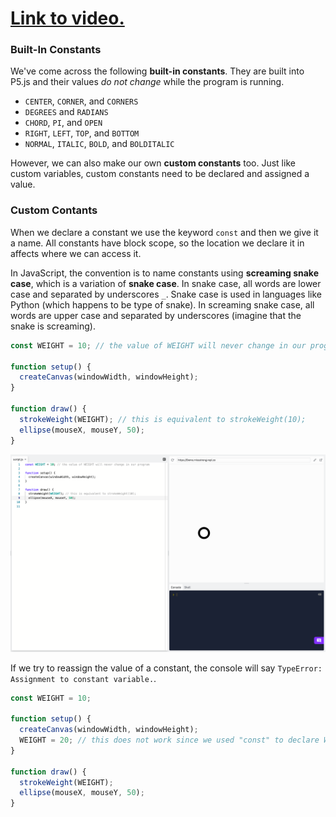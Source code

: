# [Link to video.](https://www.youtube.com/watch?v=WrA5iX_CHdU&list=PLVD25niNi0BnKbPM0lUEfNYcWixQZ98cY)

### Built-In Constants

We've come across the following **built-in constants**. They are built into P5.js and their values *do not change* while the program is running.

* `CENTER`, `CORNER`, and `CORNERS`
* `DEGREES` and `RADIANS`
* `CHORD`, `PI`, and `OPEN`
* `RIGHT`, `LEFT`, `TOP`, and `BOTTOM`
* `NORMAL`, `ITALIC`, `BOLD`, and `BOLDITALIC`

However, we can also make our own **custom constants** too. Just like custom variables, custom constants need to be declared and assigned a value. 

### Custom Contants

When we declare a constant we use the keyword `const` and then we give it a name. All constants have block scope, so the location we declare it in affects where we can access it.

In JavaScript, the convention is to name constants using **screaming snake case**, which is a variation of **snake case**. In snake case, all words are lower case and separated by underscores `_`. Snake case is used in languages like Python (which happens to be type of snake). In screaming snake case, all words are upper case and separated by underscores (imagine that the snake is screaming).

```javascript
const WEIGHT = 10; // the value of WEIGHT will never change in our program

function setup() {
  createCanvas(windowWidth, windowHeight);
}

function draw() {
  strokeWeight(WEIGHT); // this is equivalent to strokeWeight(10);
  ellipse(mouseX, mouseY, 50);
}
```
![](../../Images/Constant.png)

If we try to reassign the value of a constant, the console will say `TypeError: Assignment to constant variable.`.

```javascript
const WEIGHT = 10;

function setup() {
  createCanvas(windowWidth, windowHeight);
  WEIGHT = 20; // this does not work since we used "const" to declare WEIGHT
}

function draw() {
  strokeWeight(WEIGHT);
  ellipse(mouseX, mouseY, 50);
}
```
